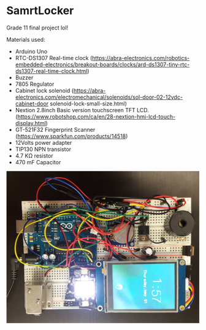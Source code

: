 # SamrtLocker
 
Grade 11 final project lol!

Materials used:
 - Arduino Uno
 - RTC-DS1307 Real-time clock (https://abra-electronics.com/robotics-embedded-electronics/breakout-boards/clocks/ard-ds1307-tiny-rtc-ds1307-real-time-clock.html)
 - Buzzer
 - 7805 Regulator
 - Cabinet lock solenoid (https://abra-electronics.com/electromechanical/solenoids/sol-door-02-12vdc-cabinet-door solenoid-lock-small-size.html) 
 - Nextion 2.8inch Basic version touchscreen TFT LCD. (https://www.robotshop.com/ca/en/28-nextion-hmi-lcd-touch-display.html)
 - GT-521F32 Fingerprint Scanner (https://www.sparkfun.com/products/14518)
 - 12Volts power adapter 
 - TIP130 NPN transistor
 - 4.7 KΩ resistor
 - 470 mF Capacitor


![image](https://raw.githubusercontent.com/mrezanvari/SamrtLocker/main/finish2.jpg)
